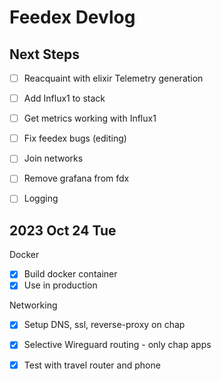 # Feedex Devlog

## Next Steps 

- [ ] Reacquaint with elixir Telemetry generation  
- [ ] Add Influx1 to stack 
- [ ] Get metrics working with Influx1 

- [ ] Fix feedex bugs (editing) 

- [ ] Join networks 
- [ ] Remove grafana from fdx 

- [ ] Logging 

## 2023 Oct 24 Tue

Docker 
- [x] Build docker container 
- [x] Use in production 

Networking 
- [x] Setup DNS, ssl, reverse-proxy on chap
- [x] Selective Wireguard routing - only chap apps 
- [x] Test with travel router and phone 



